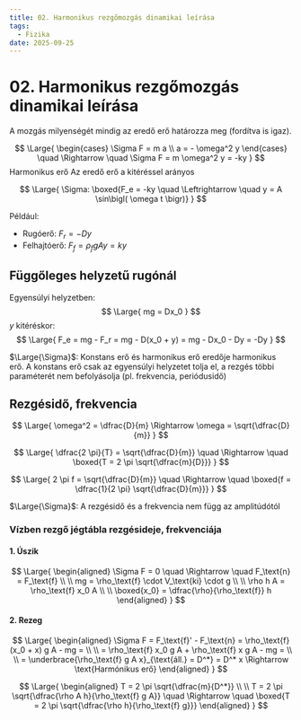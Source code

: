 ```yaml
---
title: 02. Harmonikus rezgőmozgás dinamikai leírása
tags:
  - Fizika
date: 2025-09-25
---
```


# 02. Harmonikus rezgőmozgás dinamikai leírása

A mozgás milyenségét mindig az eredő erő határozza meg (fordítva is igaz).

$$
\Large{
\begin{cases}
\Sigma F = m a \\
a = - \omega^2 y
\end{cases}
\quad \Rightarrow \quad
\Sigma F = m \omega^2 y = -ky
}
$$
Harmonikus erő
Az eredő erő a kitéréssel arányos

$$
\Large{
\Sigma: \boxed{F_e = -ky \quad \Leftrightarrow \quad y = A \sin\bigl( \omega t \bigr)}
}
$$

Például:
- Rugóerő: $F_r = -Dy$
- Felhajtóerő: $F_f = \rho_f g A y = k y$

## Függőleges helyzetű rugónál

Egyensúlyi helyzetben:
$$
\Large{
mg = Dx_0
}
$$
$y$ kitéréskor:
$$
\Large{
F_e = mg - F_r = mg - D(x_0 + y) = mg - Dx_0 - Dy = -Dy
}
$$

$\Large{\Sigma}$: Konstans erő és harmonikus erő eredője harmonikus erő. A konstans erő csak az egyensúlyi helyzetet tolja el, a rezgés többi paraméterét nem befolyásolja (pl. frekvencia, periódusidő)

## Rezgésidő, frekvencia

$$
\Large{
\omega^2 = \dfrac{D}{m} \Rightarrow \omega = \sqrt{\dfrac{D}{m}}
}
$$

$$
\Large{
\dfrac{2 \pi}{T} = \sqrt{\dfrac{D}{m}} \quad \Rightarrow \quad \boxed{T = 2 \pi \sqrt{\dfrac{m}{D}}}
}
$$

$$
\Large{
2 \pi f = \sqrt{\dfrac{D}{m}} \quad \Rightarrow \quad \boxed{f = \dfrac{1}{2 \pi} \sqrt{\dfrac{D}{m}}}
}
$$

$\Large{\Sigma}$: A rezgésidő és a frekvencia nem függ az amplitúdótól

### Vízben rezgő jégtábla rezgésideje, frekvenciája

#### 1. Úszik

$$
\Large{
\begin{aligned}
\Sigma F = 0 \quad \Rightarrow \quad F_\text{n} = F_\text{f} \\
\\
mg = \rho_\text{f} \cdot V_\text{ki} \cdot g \\
\\
\rho h A = \rho_\text{f} x_0 A \\
\\
\boxed{x_0} = \dfrac{\rho}{\rho_\text{f}} h
\end{aligned}
}
$$

#### 2. Rezeg

$$
\Large{
\begin{aligned}
\Sigma F = F_\text{f}' - F_\text{n} = \rho_\text{f} (x_0 + x) g A - mg = \\
\\
= \rho_\text{f} x_0 g A + \rho_\text{f} x g A - mg = \\
\\
= \underbrace{\rho_\text{f} g A x}_{\text{áll.} = D^*} = D^* x \Rightarrow \text{Harmónikus erő}
\end{aligned}
}
$$

$$
\Large{
\begin{aligned}
T = 2 \pi \sqrt{\dfrac{m}{D^*}} \\
\\
T = 2 \pi \sqrt{\dfrac{\rho A h}{\rho_\text{f} g A}} \quad \Rightarrow \quad \boxed{T = 2 \pi \sqrt{\dfrac{\rho h}{\rho_\text{f} g}}}
\end{aligned}
}
$$
